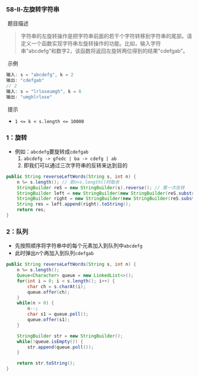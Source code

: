 ### 58-Ⅱ-左旋转字符串

​	题目描述

> 字符串的左旋转操作是把字符串前面的若干个字符转移到字符串的尾部。请定义一个函数实现字符串左旋转操作的功能。比如，输入字符串"abcdefg"和数字2，该函数将返回左旋转两位得到的结果"cdefgab"。

​	示例

```java
输入: s = "abcdefg", k = 2
输出: "cdefgab"
// 2
输入: s = "lrloseumgh", k = 6
输出: "umghlrlose"
```

​	提示

- `1 <= k < s.length <= 10000`

### 1：旋转

- 例如：`abcdefg`要旋转成`cdefgab`
  1. `abcdefg -> gfedc | ba -> cdefg | ab`
  2. 即我们可以通过三次字符串的反转来达到目的

```java
public String reverseLeftWords(String s, int n) {
    n %= s.length(); // 若n>s.length()时取余
    StringBuilder reS = new StringBuilder(s).reverse(); // 第一次反转
    StringBuilder left = new StringBuilder(new StringBuilder(reS.substring(0, s.length()-n)).reverse()); // 第二次反转
    StringBuilder right = new StringBuilder(new StringBuilder(reS.substring(s.length()-n)).reverse()); // 第三次反转
    String res = left.append(right).toString();
    return res;
}
```

### 2：队列

- 先按照顺序将字符串中的每个元素加入到队列中`abcdefg`
- 此时弹出n个再加入到队列`cdefgab`

```java
public String reverseLeftWords(String s, int n) {
    n %= s.length();
    Queue<Character> queue = new LinkedList<>();
    for(int i = 0; i < s.length(); i++) {
        char ch = s.charAt(i);
        queue.offer(ch);
    }
    while(n > 0) {
        n--;
        char s1 = queue.poll();
        queue.offer(s1);
    }

    StringBuilder str = new StringBuilder();
    while(!queue.isEmpty()) {
        str.append(queue.poll());
    }

    return str.toString();
}
```

